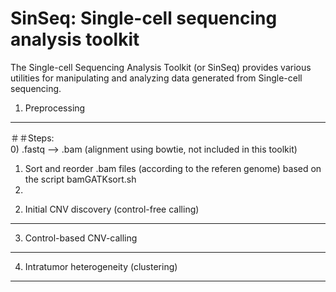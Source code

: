 SinSeq: Single-cell sequencing analysis toolkit
=======

The Single-cell Sequencing Analysis Toolkit (or SinSeq) provides various utilities for manipulating and analyzing data generated from Single-cell sequencing.


1. Preprocessing
-----------


＃＃Steps:    
0) .fastq --> .bam (alignment using bowtie, not included in this toolkit)    
1) Sort and reorder .bam files (according to the referen genome) based on the script bamGATKsort.sh   
2) 




2. Initial CNV discovery (control-free calling)
-----------



3. Control-based CNV-calling 
-----------




4. Intratumor heterogeneity (clustering)
-----------
